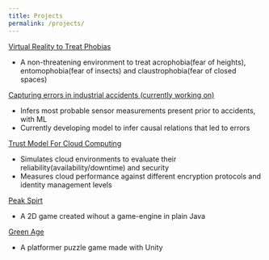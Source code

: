 ```yaml
---
title: Projects
permalink: /projects/
---
```

[Virtual Reality to Treat Phobias](https://github.com/YashSharma79/Phobia-VR)
* A non-threatening environment to treat acrophobia(fear of heights), entomophobia(fear of insects) and claustrophobia(fear of closed spaces)

[Capturing errors in industrial accidents (currently working on)](https://github.com/YashSharma79/industrial-accidents)
* Infers most probable sensor measurements present prior to accidents, with ML
* Currently developing model to infer causal relations that led to errors

[Trust Model For Cloud Computing](https://github.com/YashSharma79/Trust-Model-for-Cloud)
* Simulates cloud environments to evaluate their reliability(availability/downtime) and security
* Measures cloud performance against different encryption protocols and identity management levels

[Peak Spirt](https://github.com/YashSharma79/peak-spirit)
* A 2D game created wihout a game-engine in plain Java

[Green Age](https://github.com/YashSharma79/Green-Age)
* A platformer puzzle game made with Unity
